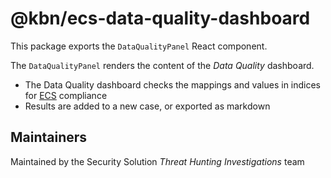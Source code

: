 # @kbn/ecs-data-quality-dashboard

This package exports the `DataQualityPanel` React component.

The `DataQualityPanel` renders the content of the _Data Quality_ dashboard.

- The Data Quality dashboard checks the mappings and values in indices for [ECS](https://github.com/elastic/ecs) compliance
- Results are added to a new case, or exported as markdown

## Maintainers

Maintained by the Security Solution _Threat Hunting Investigations_ team
